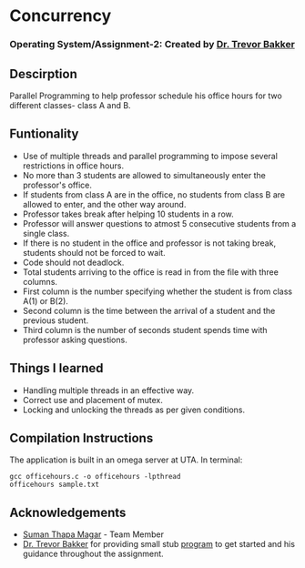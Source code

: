 # Concurrency
### Operating System/Assignment-2: Created by [Dr. Trevor Bakker](https://github.com/trevorbakker-uta)

## Descirption
Parallel Programming to help professor schedule his office hours for two different classes- class A and B.

## Funtionality
* Use of multiple threads and parallel programming to impose several restrictions in office hours.
* No more than 3 students are allowed to simultaneously enter the professor's office.
* If students from class A are in the office, no students from class B are allowed to enter, and the other way around.
* Professor takes break after helping 10 students in a row.
* Professor will answer questions to atmost 5 consecutive students from a single class.
* If there is no student in the office and professor is not taking break, students should not be forced to wait.
* Code should not deadlock.
* Total students arriving to the office is read in from the file with three columns.
* First column is the number specifying whether the student is from class A(1) or B(2).
* Second column is the time between the arrival of a student and the previous student.
* Third column is the number of seconds student spends time with professor asking questions.

## Things I learned
* Handling multiple threads in an effective way.
* Correct use and placement of mutex. 
* Locking and unlocking the threads as per given conditions.

## Compilation Instructions
The application is built in an omega server at UTA.
In terminal:
```
gcc officehours.c -o officehours -lpthread
officehours sample.txt
```

## Acknowledgements
* [Suman Thapa Magar](https://github.com/suman2020) - Team Member
* [Dr. Trevor Bakker](https://github.com/trevorbakker-uta) for providing small stub [program](https://github.com/CSE3320/Office-Hours-Assignment) to get started and his guidance throughout the assignment. 



